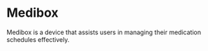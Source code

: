 # Medibox
Medibox is a device that assists users in managing their medication schedules effectively.

